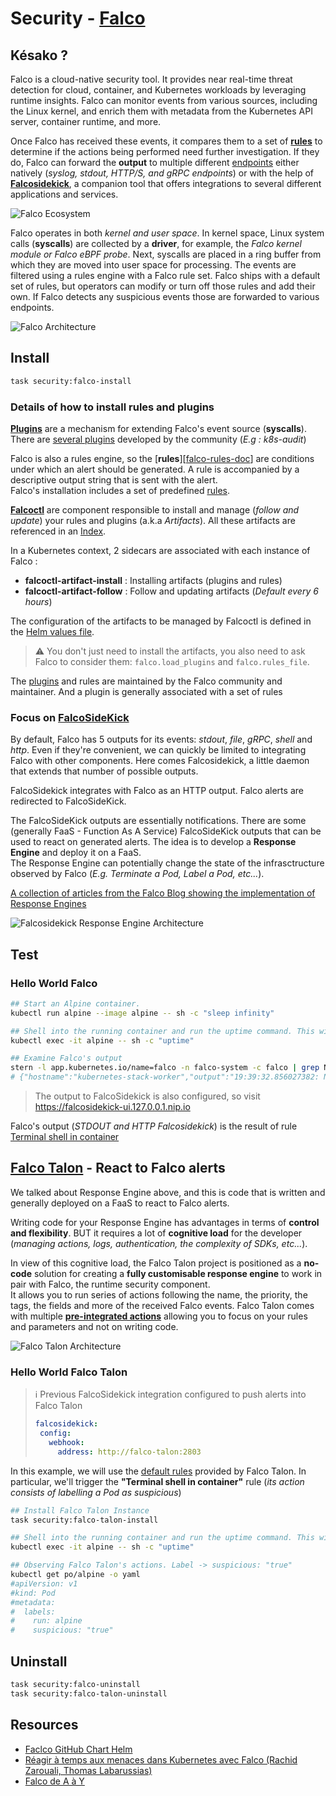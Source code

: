 # Security - [Falco][falco-docs]

## Késako ?

Falco is a cloud-native security tool. It provides near real-time threat detection for cloud, container, and Kubernetes workloads by leveraging runtime insights. Falco can monitor events from various sources, including the Linux kernel, and enrich them with metadata from the Kubernetes API server, container runtime, and more.

Once Falco has received these events, it compares them to a set of [**rules**][falco-rules-doc] to determine if the actions being performed need further investigation. If they do, Falco can forward the **output** to multiple different [endpoints][falco-outputs-doc] either natively (*syslog, stdout, HTTP/S, and gRPC endpoints*) or with the help of [**Falcosidekick**][falcosidekick-doc], a companion tool that offers integrations to several different applications and services.

![Falco Ecosystem](../images/falco-complete-archi.png)

Falco operates in both *kernel and user space*. In kernel space, Linux system calls (**syscalls**) are collected by a **driver**, for example, the *Falco kernel module or Falco eBPF probe*. Next, syscalls are placed in a ring buffer from which they are moved into user space for processing. The events are filtered using a rules engine with a Falco rule set. Falco ships with a default set of rules, but operators can modify or turn off those rules and add their own. If Falco detects any suspicious events those are forwarded to various endpoints.

![Falco Architecture](../images/falco-architecture.png)

## Install

```bash
task security:falco-install
```

### Details of how to install rules and plugins

[**Plugins**][falco-plugins-doc] are a mechanism for extending Falco's event source (**syscalls**). There are [several plugins][falco-registed-plugins] developed by the community (*E.g : k8s-audit*)

Falco is also a rules engine, so the [**rules**][[falco-rules-doc]] are conditions under which an alert should be generated. A rule is accompanied by a descriptive output string that is sent with the alert. \
Falco's installation includes a set of predefined [rules][falco-default-rules].

[**Falcoctl**][falcoctl-docs] are component responsible to install and manage (*follow and update*) your rules and plugins (a.k.a *Artifacts*). All these artifacts are referenced in an [Index](https://falcosecurity.github.io/falcoctl/index.yaml).

In a Kubernetes context, 2 sidecars are associated with each instance of Falco :

- **falcoctl-artifact-install** : Installing artifacts (plugins and rules)
- **falcoctl-artifact-follow** : Follow and updating artifacts (*Default every 6 hours*)

The configuration of the artifacts to be managed by Falcoctl is defined in the [Helm values file](./helm.values.yml).

> ⚠️ You don't just need to install the artifacts, you also need to ask Falco to consider them: `falco.load_plugins` and `falco.rules_file`.

The [plugins][falco-registed-plugins] and rules are maintained by the Falco community and maintainer. And a plugin is generally associated with a set of rules

### Focus on [FalcoSideKick][falcosidekick-doc]

By default, Falco has 5 outputs for its events: *stdout*, *file*, *gRPC*, *shell* and *http*. Even if they're convenient, we can quickly be limited to integrating Falco with other components. Here comes Falcosidekick, a little daemon that extends that number of possible outputs.

FalcoSidekick integrates with Falco as an HTTP output. Falco alerts are redirected to FalcoSideKick.

The FalcoSideKick outputs are essentially notifications.  There are some (generally FaaS - Function As A Service) FalcoSideKick outputs that can be used to react on generated alerts. The idea is to develop a **Response Engine** and deploy it on a FaaS. \
The Response Engine can potentially change the state of the infrasctructure observed by Falco (*E.g. Terminate a Pod, Label a Pod, etc...*).

[A collection of articles from the Falco Blog showing the implementation of Response Engines][falcosidekick-response-engine-blog]

![Falcosidekick Response Engine Architecture](../images/falcosidekick-response-engine-archi.png)

## Test

### Hello World Falco

```bash
## Start an Alpine container.
kubectl run alpine --image alpine -- sh -c "sleep infinity"

## Shell into the running container and run the uptime command. This will trigger Falco to send an Alert.
kubectl exec -it alpine -- sh -c "uptime"

## Examine Falco's output
stern -l app.kubernetes.io/name=falco -n falco-system -c falco | grep Notice
# {"hostname":"kubernetes-stack-worker","output":"19:39:32.856027382: Notice A shell was spawned in a ... }
```

> The output to FalcoSidekick is also configured, so visit <https://falcosidekick-ui.127.0.0.1.nip.io>

Falco's output (*STDOUT and HTTP Falcosidekick*) is the result of rule [Terminal shell in container](https://github.com/falcosecurity/rules/blob/28b98b6f5f2fd1c1a82fc96c07bc844db33eb7cd/rules/falco_rules.yaml#L710)

## [Falco Talon][falco-talon-doc] - React to Falco alerts

We talked about Response Engine above, and this is code that is written and generally deployed on a FaaS to react to Falco alerts.

Writing code for your Response Engine has advantages in terms of **control and flexibility**. BUT it requires a lot of **cognitive load** for the developer (*managing actions, logs, authentication, the complexity of SDKs, etc...*).

In view of this cognitive load, the Falco Talon project is positioned as a **no-code** solution for creating a **fully customisable response engine** to work in pair with Falco, the runtime security component. \
It allows you to run series of actions following the name, the priority, the tags, the fields and more of the received Falco events. Falco Talon comes with multiple [**pre-integrated actions**][falco-talon-predifined-actionners] allowing you to focus on your rules and parameters and not on writing code.

![Falco Talon Architecture](../images/falco-talon-architecture.png)

### Hello World Falco Talon

> ℹ️ Previous FalcoSidekick integration configured to push alerts into Falco Talon
>
> ```yaml
> falcosidekick:
>  config:
>    webhook:
>      address: http://falco-talon:2803
>```

In this example, we will use the [default rules][falco-talon-default-rules] provided by Falco Talon. In particular, we'll trigger the **"Terminal shell in container"** rule (*its action consists of labelling a Pod as suspicious*)

```bash
## Install Falco Talon Instance
task security:falco-talon-install

## Shell into the running container and run the uptime command. This will trigger Falco to send an Alert.
kubectl exec -it alpine -- sh -c "uptime"

## Observing Falco Talon's actions. Label -> suspicious: "true"
kubectl get po/alpine -o yaml
#apiVersion: v1
#kind: Pod
#metadata:
#  labels:
#    run: alpine
#    suspicious: "true"
```

## Uninstall

```bash
task security:falco-uninstall
task security:falco-talon-uninstall
```

## Resources

- [Faclco GitHub Chart Helm][falco-gh-chart-helm]
- [Réagir à temps aux menaces dans Kubernetes avec Falco (Rachid Zarouali, Thomas Labarussias)][falco-youtube]
- [Falco de A à Y][falco-blog-by-quentin-joly]

<!-- Links -->
[falco-docs]: https://falco.org/
[falco-youtube]: https://youtu.be/Mx28fhyKX7Q?si=GIQsPn2UOCsBl1JO
[falco-blog-by-quentin-joly]: https://une-tasse-de.cafe/blog/falco/
[falco-default-rules]: https://falco.org/docs/reference/rules/default-rules/
[falcoctl-docs]: https://falco.org/blog/falcoctl-install-manage-rules-plugins/
[falco-registed-plugins]: https://falco.org/docs/plugins/registered-plugins/
[falco-gh-chart-helm]: https://github.com/falcosecurity/charts/blob/master/charts/falco/README.md
[falco-rules-doc]: https://falco.org/docs/rules/
[falco-outputs-doc]: https://falco.org/docs/outputs/
[falcosidekick-doc]: https://falco.org/blog/extend-falco-outputs-with-falcosidekick/
[falco-plugins-doc]: https://falco.org/docs/plugins/
[falcosidekick-response-engine-blog]: https://falco.org/blog/falcosidekick-response-engine-part-1-kubeless/
[falco-talon-doc]: https://docs.falco-talon.org/
[falco-talon-predifined-actionners]: https://docs.falco-talon.org/docs/actionners/list/
[falco-talon-default-rules]: https://github.com/falco-talon/falco-talon/blob/main/deployment/helm/rules.yaml
